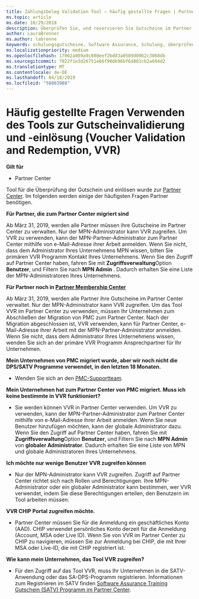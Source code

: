```yaml
---
title: Zahlungsbeleg Validation Tool – häufig gestellte Fragen | Partner Center
ms.topic: article
ms.date: 10/29/2018
description: Überprüfen Sie, und reservieren Sie Gutscheine im Partner Center
author: LauraBrenner
ms.author: labrenne
keywords: schulungsgutscheine, Software Assurance, Schulung, überprüfen Sie Gutscheine, reservieren Gutschein
ms.localizationpriority: medium
ms.openlocfilehash: 17062a089a9c080eef2bd83a0589d09b2c3068db
ms.sourcegitcommit: 7022f1e3d26751e66f90db96bf6d881cb2a694d2
ms.translationtype: MT
ms.contentlocale: de-DE
ms.lasthandoff: 04/18/2019
ms.locfileid: "58863988"
---
```

# <a name="faq-using-the-voucher-validation-and-redemption-tool"></a>Häufig gestellte Fragen Verwenden des Tools zur Gutscheinvalidierung und -einlösung (Voucher Validation and Redemption, VVR) 

**Gilt für**

- Partner Center

Tool für die Überprüfung der Gutschein und einlösen wurde zur [Partner Center](https://partner.microsoft.com/en-us/pcv/dashboard/overview). Im folgenden werden einige der häufigsten Fragen Partner benötigen. 

**Für Partner, die zum Partner Center migriert sind**

 Ab März 31, 2019, werden alle Partner müssen ihre Gutscheine im Partner Center zu verwalten. Nur der MPN-Administrator kann VVR zugreifen. Um VVR zu verwenden, kann der MPN-Partner-Administrator zum Partner Center mithilfe von e-Mail-Adresse ihrer Arbeit anmelden. Wenn Sie nicht, dass dem Administrator Ihres Unternehmens MPN wissen, bitten Sie primären VVR Programm Kontakt Ihres Unternehmens.  Wenn Sie den Zugriff auf Partner Center haben, fahren Sie mit **Zugriffsverwaltung**Option **Benutzer**, und Filtern Sie nach **MPN Admin** . Dadurch erhalten Sie eine Liste der MPN-Administratoren Ihres Unternehmens.  

**Für Partner noch in [Partner Membership Center](https://partner.microsoft.com/)**

Ab März 31, 2019, werden alle Partner ihre Gutscheine im Partner Center verwaltet. Nur der MPN-Administrator kann VVR zugreifen. Um das Tool VVR im Partner Center zu verwenden, müssen Ihr Unternehmen zum Abschließen der Migration von PMC zum Partner Center. Nach der Migration abgeschlossen ist, VVR verwenden, kann für Partner Center, e-Mail-Adresse ihrer Arbeit mit der MPN-Partner-Administrator anmelden. Wenn Sie nicht, dass dem Administrator Ihres Unternehmens wissen, wenden Sie sich an der primäre VVR Programm Ansprechpartner für Ihr Unternehmen.  


**Mein Unternehmen von PMC migriert wurde, aber wir noch nicht die DPS/SATV Programme verwendet, in den letzten 18 Monaten.**

- Wenden Sie sich an den [PMC-Supportteam](mailto:proghelp@microsoft.com). 


**Mein Unternehmen hat zum Partner Center von PMC migriert. Muss ich keine bestimmte in VVR funktioniert?** 

- Sie werden können VVR in Partner Center verwenden.  Um VVR zu verwenden, kann der MPN-Partner-Administrator zum Partner Center mithilfe von e-Mail-Adresse ihrer Arbeit anmelden. Wenn Sie neue Benutzer hinzufügen möchten, kann der globale Administrator dazu. Wenn Sie den Zugriff auf Partner Center haben, fahren Sie mit **Zugriffsverwaltung**Option **Benutzer**, und Filtern Sie nach **MPN Admin** von **globaler Administrator**. Dadurch erhalten Sie eine Liste von MPN und globale Administratoren Ihres Unternehmens.  

**Ich möchte nur wenige Benutzer VVR zugreifen können**

- Nur der MPN-Administrator kann VVR zugreifen. Zugriff auf Partner Center richtet sich nach Rollen und Berechtigungen. Ihre MPN-Administrator oder ein globaler Administrator kann bestimmen, wer VVR verwendet, indem Sie diese Berechtigungen erteilen, den Benutzern im Tool arbeiten müssen.

**VVR CHIP Portal zugreifen möchte.**

- Partner Center müssen Sie für die Anmeldung ein geschäftliches Konto (AAD).  CHIP verwendet persönliches Konto derzeit für die Anmeldung (Account, MSA oder Live ID).  Wenn Sie von VVR im Partner Center zu CHIP zu navigieren, müssen Sie zur Anmeldung bei CHIP, die mit Ihrer MSA oder Live-ID, die mit CHIP registriert ist.

**Wie kann mein Unternehmen, das Tool VVR zugreifen?**

- Für den Zugriff auf das Tool VVR, muss Ihr Unternehmen in die SATV-Anwendung oder das SA-DPS-Programm registrieren.
Informationen zum Registrieren im SATV finden [Software Assurance Training Gutschein (SATV) Programm im Partner Center](software-assurance-satv.md).
 <!--
For information on how to enroll in Software Assurance DPS programs, read [Software Assurance programs in Partner Center](software-assurance-dps.md).-->